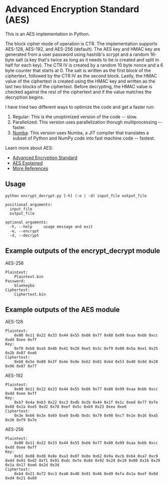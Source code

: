 # Advanced Encryption Standard (AES)
This is an AES implementation in Python. 

The block cipher mode of operation is CTR. The implementation supports AES-128, AES-192, and AES-256 (default). The AES key and HMAC key are generated from a user password using hashlib's scrypt and a random 16-byte salt (a key that's twice as long as it needs to be is created and split in half for each key). The CTR IV is created by a random 10 byte nonce and a 6 byte counter that starts at 0. The salt is written as the first block of the ciphertext, followed by the CTR IV as the second block. Lastly, the HMAC value of the ciphertext is created using the HMAC key and written as the last two blocks of the ciphertext. Before decrypting, the HMAC value is checked against the rest of the ciphertext and if the value matches the decryption begins.

I have tried two different ways to optimize the code and get a faster run:

1. Regular:
   This is the unoptimized version of the code -- slow.
2. Parallelized:
   This version uses parallelization thorugh multiprocessing -- faster.
3. [Numba](https://numba.pydata.org/):
   This version uses Numba, a JIT compiler that translates a subset of Python and NumPy code into fast machine code -- fastest.

Learn more about AES:
* [Advanced Encryption Standard](https://en.wikipedia.org/wiki/Advanced_Encryption_Standard)
* [AES Explained](https://www.youtube.com/watch?v=O4xNJsjtN6E)
* [More References](References/Links.md)



## Usage

```
python encrypt_decrypt.py [-h] (-e | -d) input_file output_file

positional arguments:
  input_file
  output_file

optional arguments:
  -h, --help     usage message and exit
  -e, --encrypt
  -d, --decrypt
```

## Example outputs of the encrypt_decrypt module
AES-256
```
Plaintext: 
    Plaintext.bin
Password: 
    bluekeybo
Ciphertext: 
    Ciphertext.bin
```

## Example outputs of the AES module
AES-128
```
Plaintext: 
    0x00 0x11 0x22 0x33 0x44 0x55 0x66 0x77 0x88 0x99 0xaa 0xbb 0xcc 0xdd 0xee 0xff
Key: 
    0xf0 0xb8 0xa5 0x4b 0x41 0x28 0xe5 0x3c 0xf9 0x00 0x5a 0xe1 0x25 0x2b 0x87 0xe6
Ciphertext: 
    0xb8 0x5e 0x08 0x3f 0x4e 0x9e 0x62 0x01 0xb4 0x53 0x40 0x9d 0x28 0x96 0x07 0x77
```

AES-192
```
Plaintext: 
    0x00 0x11 0x22 0x33 0x44 0x55 0x66 0x77 0x88 0x99 0xaa 0xbb 0xcc 0xdd 0xee 0xff
Key: 
    0xb7 0x4a 0xb3 0x22 0xc3 0xdb 0x1b 0x44 0x1f 0x1c 0xed 0x77 0xfe 0x08 0x2a 0xe5 0xd2 0x78 0xef 0x5c 0xb9 0x23 0xea 0xe6
Ciphertext: 
    0x3e 0x66 0x3e 0x69 0xe9 0x4b 0xdc 0x79 0x98 0xc7 0x1e 0x16 0xa5 0x36 0xf9 0x7e
```

AES-256
```
Plaintext: 
    0x00 0x11 0x22 0x33 0x44 0x55 0x66 0x77 0x88 0x99 0xaa 0xbb 0xcc 0xdd 0xee 0xff
Key: 
    0xb1 0x88 0xd8 0x8e 0xa3 0x07 0x0e 0x62 0x9a 0xcb 0xb4 0xa7 0xc9 0x4d 0x91 0xd2 0xf1 0x91 0xdc 0xfe 0x84 0x92 0x24 0x10 0x00 0x16 0x29 0x1a 0x17 0xe6 0x2d 0x3d
Ciphertext: 
    0xb4 0x21 0x72 0xc3 0xa0 0x48 0x91 0x46 0xd9 0xfa 0x1a 0xef 0x0d 0xd4 0x21 0x69
```
